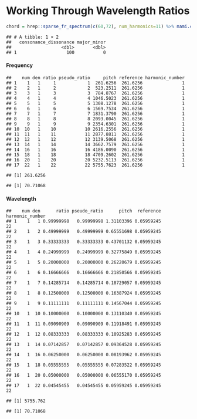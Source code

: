 Working Through Wavelength Ratios
================

``` r
chord = hrep::sparse_fr_spectrum(c(60,72), num_harmonics=11) %>% mami.codi(verbose=T)
```

    ## # A tibble: 1 × 2
    ##   consonance_dissonance major_minor
    ##                   <dbl>       <dbl>
    ## 1                   100           0

#### Frequency

    ##    num den ratio pseudo_ratio     pitch reference harmonic_number
    ## 1    1   1     1            1  261.6256  261.6256               1
    ## 2    2   1     2            2  523.2511  261.6256               1
    ## 3    3   1     3            3  784.8767  261.6256               1
    ## 4    4   1     4            4 1046.5023  261.6256               1
    ## 5    5   1     5            5 1308.1278  261.6256               1
    ## 6    6   1     6            6 1569.7534  261.6256               1
    ## 7    7   1     7            7 1831.3790  261.6256               1
    ## 8    8   1     8            8 2093.0045  261.6256               1
    ## 9    9   1     9            9 2354.6301  261.6256               1
    ## 10  10   1    10           10 2616.2556  261.6256               1
    ## 11  11   1    11           11 2877.8811  261.6256               1
    ## 12  12   1    12           12 3139.5068  261.6256               1
    ## 13  14   1    14           14 3662.7579  261.6256               1
    ## 14  16   1    16           16 4186.0090  261.6256               1
    ## 15  18   1    18           18 4709.2602  261.6256               1
    ## 16  20   1    20           20 5232.5113  261.6256               1
    ## 17  22   1    22           22 5755.7623  261.6256               1

    ## [1] 261.6256

    ## [1] 70.71068

#### Wavelength

    ##    num den      ratio pseudo_ratio      pitch  reference harmonic_number
    ## 1    1   1 0.99999998   0.99999998 1.31103396 0.05959245              22
    ## 2    1   2 0.49999999   0.49999999 0.65551698 0.05959245              22
    ## 3    1   3 0.33333333   0.33333333 0.43701132 0.05959245              22
    ## 4    1   4 0.24999999   0.24999999 0.32775849 0.05959245              22
    ## 5    1   5 0.20000000   0.20000000 0.26220679 0.05959245              22
    ## 6    1   6 0.16666666   0.16666666 0.21850566 0.05959245              22
    ## 7    1   7 0.14285714   0.14285714 0.18729057 0.05959245              22
    ## 8    1   8 0.12500000   0.12500000 0.16387924 0.05959245              22
    ## 9    1   9 0.11111111   0.11111111 0.14567044 0.05959245              22
    ## 10   1  10 0.10000000   0.10000000 0.13110340 0.05959245              22
    ## 11   1  11 0.09090909   0.09090909 0.11918491 0.05959245              22
    ## 12   1  12 0.08333333   0.08333333 0.10925283 0.05959245              22
    ## 13   1  14 0.07142857   0.07142857 0.09364528 0.05959245              22
    ## 14   1  16 0.06250000   0.06250000 0.08193962 0.05959245              22
    ## 15   1  18 0.05555555   0.05555555 0.07283522 0.05959245              22
    ## 16   1  20 0.05000000   0.05000000 0.06555170 0.05959245              22
    ## 17   1  22 0.04545455   0.04545455 0.05959245 0.05959245              22

    ## [1] 5755.762

    ## [1] 70.71068
